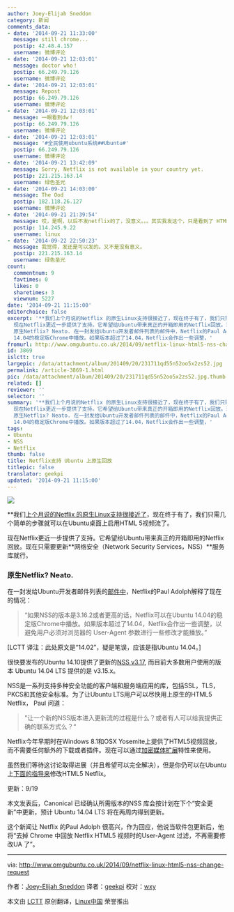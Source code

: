 ```yaml
---
author: Joey-Elijah Sneddon
category: 新闻
comments_data:
- date: '2014-09-21 11:33:00'
  message: still chrome...
  postip: 42.48.4.157
  username: 微博评论
- date: '2014-09-21 12:03:01'
  message: doctor who！
  postip: 66.249.79.126
  username: 微博评论
- date: '2014-09-21 12:03:01'
  message: Repost
  postip: 66.249.79.126
  username: 微博评论
- date: '2014-09-21 12:03:01'
  message: 一眼看到dw！
  postip: 66.249.79.126
  username: 微博评论
- date: '2014-09-21 12:03:01'
  message: '#全民使用ubuntu系统##Ubuntu#'
  postip: 66.249.79.126
  username: 微博评论
- date: '2014-09-21 13:42:09'
  message: Sorry, Netflix is not available in your country yet.
  postip: 221.215.163.14
  username: 绿色圣光
- date: '2014-09-21 14:03:00'
  message: The Ood
  postip: 182.118.26.127
  username: 微博评论
- date: '2014-09-21 21:39:54'
  message: 哎，是啊，以后不发netflix的了，没意义。。。其实我发这个，只是看到了 HTML5回放，这也许是解脱 Flash 的路子。
  postip: 114.245.9.22
  username: linux
- date: '2014-09-22 22:50:23'
  message: 我觉得，发还是可以发的。又不是没有意义。
  postip: 221.215.163.14
  username: 绿色圣光
count:
  commentnum: 9
  favtimes: 0
  likes: 0
  sharetimes: 3
  viewnum: 5227
date: '2014-09-21 11:15:00'
editorchoice: false
excerpt: '**我们上个月说的Netflix 的原生Linux支持很接近了，现在终于有了，我们只需几个简单的步骤就可以在Ubuntu桌面上启用HTML 5视频流了。
  现在Netflix更近一步提供了支持。它希望给Ubuntu带来真正的开箱即用的Netflix回放。现在只需要更新网络安全（Network Security Services，NSS）服务库就行。
  原生Netflix? Neato. 在一封发给Ubuntu开发者邮件列表的邮件中，Netflix的Paul Adolph解释了现在的情况：  如果NSS的版本是3.16.2或者更高的话，Netflix可以在Ubuntu
  14.04的稳定版Chrome中播放。如果版本超过了14.04，Netflix会作出一些调整，'
fromurl: http://www.omgubuntu.co.uk/2014/09/netflix-linux-html5-nss-change-request
id: 3869
islctt: true
largepic: /data/attachment/album/201409/20/231711qd55n52oo5x2zs52.jpg
permalink: /article-3869-1.html
pic: /data/attachment/album/201409/20/231711qd55n52oo5x2zs52.jpg.thumb.jpg
related: []
reviewer: ''
selector: ''
summary: '**我们上个月说的Netflix 的原生Linux支持很接近了，现在终于有了，我们只需几个简单的步骤就可以在Ubuntu桌面上启用HTML 5视频流了。
  现在Netflix更近一步提供了支持。它希望给Ubuntu带来真正的开箱即用的Netflix回放。现在只需要更新网络安全（Network Security Services，NSS）服务库就行。
  原生Netflix? Neato. 在一封发给Ubuntu开发者邮件列表的邮件中，Netflix的Paul Adolph解释了现在的情况：  如果NSS的版本是3.16.2或者更高的话，Netflix可以在Ubuntu
  14.04的稳定版Chrome中播放。如果版本超过了14.04，Netflix会作出一些调整，'
tags:
- Ubuntu
- NSS
- Netflix
thumb: false
title: Netflix支持 Ubuntu 上原生回放
titlepic: false
translator: geekpi
updated: '2014-09-21 11:15:00'
---
```


![](/data/attachment/album/201409/20/231711qd55n52oo5x2zs52.jpg)


\*\*我们[上个月说的Netflix 的原生Linux支持很接近了](http://www.omgubuntu.co.uk/2014/08/netflix-linux-html5-support-plugins)，现在终于有了，我们只需几个简单的步骤就可以在Ubuntu桌面上启用HTML 5视频流了。


现在Netflix更近一步提供了支持。它希望给Ubuntu带来真正的开箱即用的Netflix回放。现在只需要更新**网络安全（Network Security Services，NSS）**服务库就行。


### 原生Netflix? Neato.


在一封发给Ubuntu开发者邮件列表的[邮件中](https://lists.ubuntu.com/archives/ubuntu-devel-discuss/2014-September/015048.html)，Netflix的Paul Adolph解释了现在的情况：



> 
> “如果NSS的版本是3.16.2或者更高的话，Netflix可以在Ubuntu 14.04的稳定版Chrome中播放。如果版本超过了14.04，Netflix会作出一些调整，以避免用户必须对浏览器的 User-Agent 参数进行一些修改才能播放。”
> 
> 
> 


[LCTT 译注：此处原文是“14.02”，疑是笔误，应该是指Ubuntu 14.04。]


很快要发布的Ubuntu 14.10提供了更新的[NSS v3.17](https://developer.mozilla.org/en-US/docs/Mozilla/Projects/NSS/NSS_3.17_release_notes), 而目前大多数用户使用的版本 Ubuntu 14.04 LTS 提供的是 v3.15.x。


NSS是一系列支持多种安全功能的客户端和服务端应用的库，包括SSL，TLS，PKCS和其他安全标准。为了让Ubuntu LTS用户可以尽快用上原生的HTML5 Netflix， Paul 问道：



> 
> ”让一个新的NSS版本进入更新流的过程是什么？或者有人可以给我提供正确的联系方式么？“
> 
> 
> 


Netflix今年早期时在Windows 8.1和OSX Yosemite上提供了HTML5视频回放，而不需要任何额外的下载或者插件。现在可以通过[加密媒体扩展](http://en.wikipedia.org/wiki/Encrypted_Media_Extensions)特性来使用。


虽然我们等待这讨论取得进展（并且希望可以完全解决），但是你仍可以在Ubuntu上[下面的指导来](http://www.omgubuntu.co.uk/2014/08/netflix-linux-html5-support-plugins)修改HTML5 Netflix。


更新：9/19


本文发表后，Canonical 已经确认所需版本的NSS 库会按计划在下个“安全更新”中更新，预计 Ubuntu 14.04 LTS 将在两周内得到更新。


这个新闻让 Netflix 的Paul Adolph 很高兴，作为回应，他说当软件包更新后，他将“去掉 Chrome 中回放 Netflix HTML5 视频时的User-Agent 过滤，不再需要修改UA 了”。




---


via: <http://www.omgubuntu.co.uk/2014/09/netflix-linux-html5-nss-change-request>


作者：[Joey-Elijah Sneddon](https://plus.google.com/117485690627814051450/?rel=author) 译者：[geekpi](https://github.com/geekpi) 校对：[wxy](https://github.com/wxy)


本文由 [LCTT](https://github.com/LCTT/TranslateProject) 原创翻译，[Linux中国](http://linux.cn/) 荣誉推出